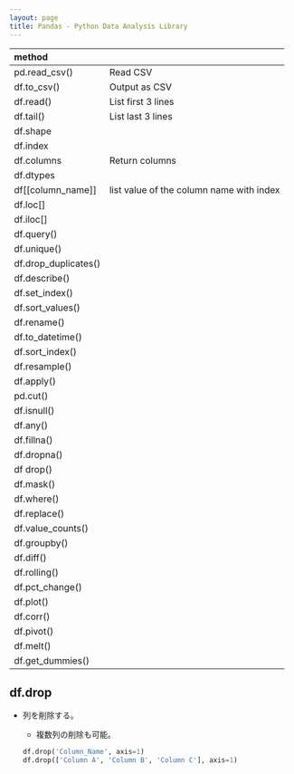 ```yaml
---
layout: page
title: Pandas - Python Data Analysis Library
---
```


| method               |                                          |
|:---------------------|:-----------------------------------------|
| pd.read_csv()        | Read CSV                                 |
| df.to_csv()          | Output as CSV                            |
| df.read()            | List first 3 lines                       |
| df.tail()            | List last 3 lines                        |
| df.shape             |                                          |
| df.index             |                                          |
| df.columns           | Return columns                           |
| df.dtypes            |                                          |
| df[[column_name]]    | list value of the column name with index |
| df.loc[]             |                                          |
| df.iloc[]            |                                          |
| df.query()           |                                          |
| df.unique()          |                                          |
| df.drop_duplicates() |                                          |
| df.describe()        |                                          |
| df.set_index()       |                                          |
| df.sort_values()     |                                          |
| df.rename()          |                                          |
| df.to_datetime()     |                                          |
| df.sort_index()      |                                          |
| df.resample()        |                                          |
| df.apply()           |                                          |
| pd.cut()             |                                          |
| df.isnull()          |                                          |
| df.any()             |                                          |
| df.fillna()          |                                          |
| df.dropna()          |                                          |
| df drop()            |                                          |
| df.mask()            |                                          |
| df.where()           |                                          |
| df.replace()         |                                          |
| df.value_counts()    |                                          |
| df.groupby()         |                                          |
| df.diff()            |                                          |
| df.rolling()         |                                          |
| df.pct_change()      |
| df.plot()            |                                          |
| df.corr()            |                                          |
| df.pivot()           |                                          |
| df.melt()            |                                          |
| df.get_dummies()     |                                          |

## df.drop

* 列を削除する。
    * 複数列の削除も可能。

    ```python
    df.drop('Column_Name', axis=1)
    df.drop(['Column A', 'Column B', 'Column C'], axis=1)
    ```
